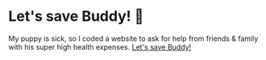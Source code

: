 # Let's save Buddy! 🐶

My puppy is sick, so I coded a website to ask for help from friends & family with his super high health expenses. [Let's save Buddy!](https://letssavebuddy.com/)
